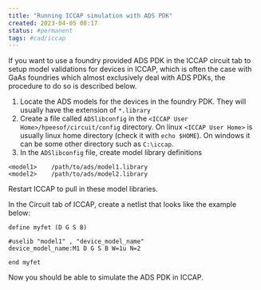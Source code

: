 ```yaml
---
title: "Running ICCAP simulation with ADS PDK"
created: 2023-04-05 08:17
status: #permanent
tags: #cad/iccap
---
```


If you want to use a foundry provided ADS PDK in the ICCAP circuit tab to setup model validations for devices in ICCAP, which is often the case with GaAs foundries which almost exclusively deal with ADS PDKs, the procedure to do so is described below.

1. Locate the ADS models for the devices in the foundry PDK. They will usually have the extension of `*.library`
2. Create a file called `ADSlibconfig` in the `<ICCAP User Home>/hpeesof/circuit/config` directory. On linux `<ICCAP User Home>` is usually linux home directory (check it with `echo $HOME`). On windows it can be some other directory such as `C:\iccap`.
3. In the `ADSlibconfig` file, create model library definitions
 
```
<model1>    /path/to/ads/model1.library
<model2>    /path/to/ads/model2.library
```

Restart ICCAP to pull in these model libraries.

In the Circuit tab of ICCAP, create a netlist that looks like the example below:

```
define myfet (D G S B)

#uselib "model1" , "device_model_name"
device_model_name:M1 D G S B W=1u N=2

end myfet
```

Now you should be able to simulate the ADS PDK in ICCAP.